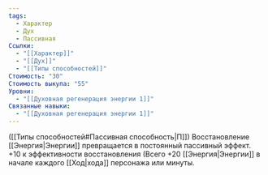 ```yaml
---
tags:
  - Характер
  - Дух
  - Пассивная
Ссылки:
  - "[[Характер]]"
  - "[[Дух]]"
  - "[[Типы способностей]]"
Стоимость: "30"
Стоимость выкупа: "55"
Уровни:
  - "[[Духовная регенерация энергии 1]]"
Связанные навыки:
  - "[[Духовная регенерация энергии 1]]"
---
```

([[Типы способностей#Пассивная способность|П]]) Восстановление [[Энергия|Энергии]] превращается в постоянный пассивный эффект. +10 к эффективности восстановления (Всего +20 [[Энергия|Энергии]]  в начале каждого [[Ход|хода]] персонажа или минуты.